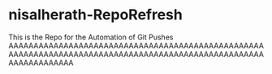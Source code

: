 # nisalherath-RepoRefresh
This is the Repo for the Automation of Git Pushes
AAAAAAAAAAAAAAAAAAAAAAAAAAAAAAAAAAAAAAAAAAAAAAAAAAAAAAAAAAAAAAAAAAAAAAAAAAAAAAAAAAAAAAAAAAAAAAAAAAAAAAAAAAAAAAAAAAA